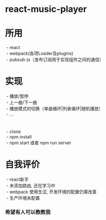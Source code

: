 # react-music-player
# 所用
  - react    
  - webpack(各项Loader及plugins)    
  - pubsub-js（发布订阅用于实现组件之间的通信）    
 # 实现
  - 播放/暂停    
  - 上一曲/下一曲    
  - 播放模式的切换（单曲循环|列表循环|随机播放）    
  - ...
 # ###
  - clone    
  - npm install    
  - npm start 或者 npm run server    
 # 自我评价
  - react新手    
  - 未添加路由, 还在学习中    
  - webpack 使用生涩, 开发环境的配置仍需改善    
  - 生产环境未配置    
 ### 希望有人可以教教我
